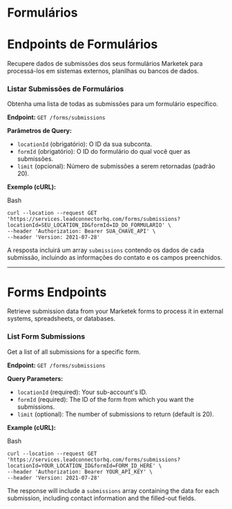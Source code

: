 # Formulários

# Endpoints de Formulários

Recupere dados de submissões dos seus formulários Marketek para processá-los em sistemas externos, planilhas ou bancos de dados.

### Listar Submissões de Formulários

Obtenha uma lista de todas as submissões para um formulário específico.

**Endpoint:** `GET /forms/submissions`

**Parâmetros de Query:**

*   `locationId` (obrigatório): O ID da sua subconta.
*   `formId` (obrigatório): O ID do formulário do qual você quer as submissões.
*   `limit` (opcional): Número de submissões a serem retornadas (padrão 20).

**Exemplo (cURL):**

Bash

  

```plain
curl --location --request GET 'https://services.leadconnectorhq.com/forms/submissions?locationId=SEU_LOCATION_ID&formId=ID_DO_FORMULARIO' \
--header 'Authorization: Bearer SUA_CHAVE_API' \
--header 'Version: 2021-07-28'
```

A resposta incluirá um array `submissions` contendo os dados de cada submissão, incluindo as informações do contato e os campos preenchidos.

  

* * *

  

# Forms Endpoints

Retrieve submission data from your Marketek forms to process it in external systems, spreadsheets, or databases.

### List Form Submissions

Get a list of all submissions for a specific form.

**Endpoint:** `GET /forms/submissions`

**Query Parameters:**

*   `locationId` (required): Your sub-account's ID.
*   `formId` (required): The ID of the form from which you want the submissions.
*   `limit` (optional): The number of submissions to return (default is 20).

**Example (cURL):**

Bash

  

```plain
curl --location --request GET 'https://services.leadconnectorhq.com/forms/submissions?locationId=YOUR_LOCATION_ID&formId=FORM_ID_HERE' \
--header 'Authorization: Bearer YOUR_API_KEY' \
--header 'Version: 2021-07-28'
```

The response will include a `submissions` array containing the data for each submission, including contact information and the filled-out fields.
